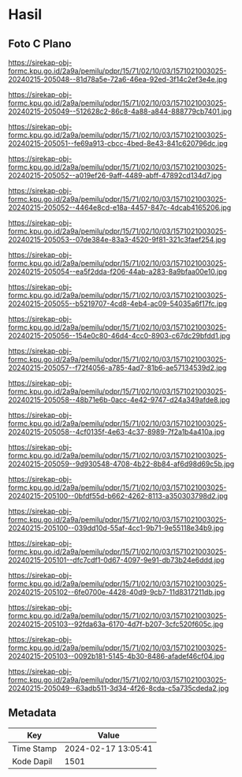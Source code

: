 # Hasil

## Foto C Plano

https://sirekap-obj-formc.kpu.go.id/2a9a/pemilu/pdpr/15/71/02/10/03/1571021003025-20240215-205048--81d78a5e-72a6-46ea-92ed-3f14c2ef3e4e.jpg

https://sirekap-obj-formc.kpu.go.id/2a9a/pemilu/pdpr/15/71/02/10/03/1571021003025-20240215-205049--512628c2-86c8-4a88-a844-888779cb7401.jpg

https://sirekap-obj-formc.kpu.go.id/2a9a/pemilu/pdpr/15/71/02/10/03/1571021003025-20240215-205051--fe69a913-cbcc-4bed-8e43-841c620796dc.jpg

https://sirekap-obj-formc.kpu.go.id/2a9a/pemilu/pdpr/15/71/02/10/03/1571021003025-20240215-205052--a019ef26-9aff-4489-abff-47892cd134d7.jpg

https://sirekap-obj-formc.kpu.go.id/2a9a/pemilu/pdpr/15/71/02/10/03/1571021003025-20240215-205052--4464e8cd-e18a-4457-847c-4dcab4165206.jpg

https://sirekap-obj-formc.kpu.go.id/2a9a/pemilu/pdpr/15/71/02/10/03/1571021003025-20240215-205053--07de384e-83a3-4520-9f81-321c3faef254.jpg

https://sirekap-obj-formc.kpu.go.id/2a9a/pemilu/pdpr/15/71/02/10/03/1571021003025-20240215-205054--ea5f2dda-f206-44ab-a283-8a9bfaa00e10.jpg

https://sirekap-obj-formc.kpu.go.id/2a9a/pemilu/pdpr/15/71/02/10/03/1571021003025-20240215-205055--b5219707-4cd8-4eb4-ac09-54035a6f17fc.jpg

https://sirekap-obj-formc.kpu.go.id/2a9a/pemilu/pdpr/15/71/02/10/03/1571021003025-20240215-205056--154e0c80-46d4-4cc0-8903-c67dc29bfdd1.jpg

https://sirekap-obj-formc.kpu.go.id/2a9a/pemilu/pdpr/15/71/02/10/03/1571021003025-20240215-205057--f72f4056-a785-4ad7-81b6-ae57134539d2.jpg

https://sirekap-obj-formc.kpu.go.id/2a9a/pemilu/pdpr/15/71/02/10/03/1571021003025-20240215-205058--48b71e6b-0acc-4e42-9747-d24a349afde8.jpg

https://sirekap-obj-formc.kpu.go.id/2a9a/pemilu/pdpr/15/71/02/10/03/1571021003025-20240215-205058--4cf0135f-4e63-4c37-8989-7f2a1b4a410a.jpg

https://sirekap-obj-formc.kpu.go.id/2a9a/pemilu/pdpr/15/71/02/10/03/1571021003025-20240215-205059--9d930548-4708-4b22-8b84-af6d98d69c5b.jpg

https://sirekap-obj-formc.kpu.go.id/2a9a/pemilu/pdpr/15/71/02/10/03/1571021003025-20240215-205100--0bfdf55d-b662-4262-8113-a350303798d2.jpg

https://sirekap-obj-formc.kpu.go.id/2a9a/pemilu/pdpr/15/71/02/10/03/1571021003025-20240215-205100--039dd10d-55af-4cc1-9b71-9e55118e34b9.jpg

https://sirekap-obj-formc.kpu.go.id/2a9a/pemilu/pdpr/15/71/02/10/03/1571021003025-20240215-205101--dfc7cdf1-0d67-4097-9e91-db73b24e6ddd.jpg

https://sirekap-obj-formc.kpu.go.id/2a9a/pemilu/pdpr/15/71/02/10/03/1571021003025-20240215-205102--6fe0700e-4428-40d9-9cb7-11d8317211db.jpg

https://sirekap-obj-formc.kpu.go.id/2a9a/pemilu/pdpr/15/71/02/10/03/1571021003025-20240215-205103--92fda63a-6170-4d7f-b207-3cfc520f605c.jpg

https://sirekap-obj-formc.kpu.go.id/2a9a/pemilu/pdpr/15/71/02/10/03/1571021003025-20240215-205103--0092b181-5145-4b30-8486-afadef46cf04.jpg

https://sirekap-obj-formc.kpu.go.id/2a9a/pemilu/pdpr/15/71/02/10/03/1571021003025-20240215-205049--63adb511-3d34-4f26-8cda-c5a735cdeda2.jpg


## Metadata

| Key        | Value               |
| ---------- | ------------------- |
| Time Stamp | 2024-02-17 13:05:41 |
| Kode Dapil | 1501                |



